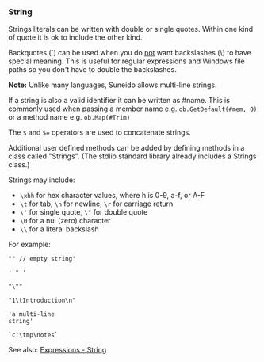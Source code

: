 ### String

Strings literals can be written with double or single quotes.  Within one kind of quote it is ok to include the other kind.

Backquotes (`) can be used when you do <u>not</u> want backslashes (\\) to have special meaning. This is useful for regular expressions and Windows file paths so you don't have to double the backslashes.

**Note:** Unlike many languages, Suneido allows multi-line strings.

If a string is also a valid identifier it can be written as #name. This is commonly used when passing a member name e.g. `ob.GetDefault(#mem, 0)` or a method name e.g. `ob.Map(#Trim)`

The `$` and `$=` operators are used to concatenate strings.

Additional user defined methods can be added by defining methods in a class called "Strings". (The stdlib standard library already includes a Strings class.)

Strings may include:

-	`\xhh` for hex character values, where h is 0-9, a-f, or A-F
-	`\t` for tab, `\n` for newline, `\r` for carriage return
-	`\'` for single quote, `\"` for double quote
-	`\0` for a nul (zero) character
-	`\\` for a literal backslash


For example:

``` suneido
"" // empty string'

' " '

"\""

"1\tIntroduction\n"

'a multi-line
string'

`c:\tmp\notes`
```

See also: [Expressions - String](<../Expressions/String.md>)